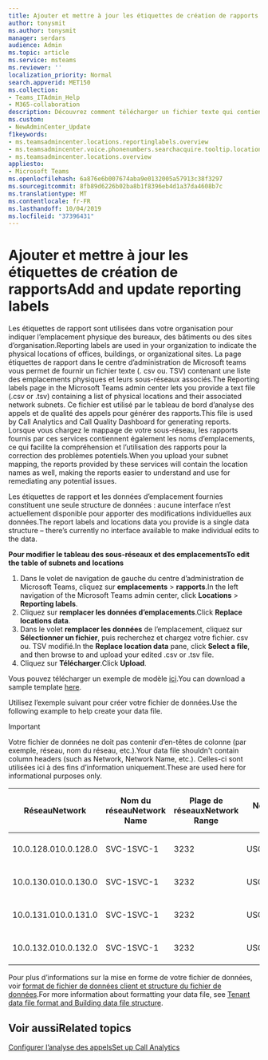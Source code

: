 ```yaml
---
title: Ajouter et mettre à jour les étiquettes de création de rapports
author: tonysmit
ms.author: tonysmit
manager: serdars
audience: Admin
ms.topic: article
ms.service: msteams
ms.reviewer: ''
localization_priority: Normal
search.appverid: MET150
ms.collection:
- Teams_ITAdmin_Help
- M365-collaboration
description: Découvrez comment télécharger un fichier texte qui contient une liste d’emplacements physiques et de sous-réseaux associés à utiliser comme étiquettes de rapport pour les rapports de tableau de bord d’analyse des appels et de qualité d’appel.
ms.custom:
- NewAdminCenter_Update
f1keywords:
- ms.teamsadmincenter.locations.reportinglabels.overview
- ms.teamsadmincenter.voice.phonenumbers.searchacquire.tooltip.location
- ms.teamsadmincenter.locations.overview
appliesto:
- Microsoft Teams
ms.openlocfilehash: 6a876e6b007674aba9e0132005a57913c38f3297
ms.sourcegitcommit: 8fb89d6226b02ba8b1f8396eb4d1a37da4608b7c
ms.translationtype: MT
ms.contentlocale: fr-FR
ms.lasthandoff: 10/04/2019
ms.locfileid: "37396431"
---
```

<a name="add-and-update-reporting-labels"></a><span data-ttu-id="e573b-103">Ajouter et mettre à jour les étiquettes de création de rapports</span><span class="sxs-lookup"><span data-stu-id="e573b-103">Add and update reporting labels</span></span>
============================

<span data-ttu-id="e573b-104">Les étiquettes de rapport sont utilisées dans votre organisation pour indiquer l’emplacement physique des bureaux, des bâtiments ou des sites d’organisation.</span><span class="sxs-lookup"><span data-stu-id="e573b-104">Reporting labels are used in your organization to indicate the physical locations of offices, buildings, or organizational sites.</span></span> <span data-ttu-id="e573b-105">La page étiquettes de rapport dans le centre d’administration de Microsoft teams vous permet de fournir un fichier texte (. csv ou. TSV) contenant une liste des emplacements physiques et leurs sous-réseaux associés.</span><span class="sxs-lookup"><span data-stu-id="e573b-105">The Reporting labels page in the Microsoft Teams admin center lets you provide a text file (.csv or .tsv) containing a list of physical locations and their associated network subnets.</span></span> <span data-ttu-id="e573b-106">Ce fichier est utilisé par le tableau de bord d’analyse des appels et de qualité des appels pour générer des rapports.</span><span class="sxs-lookup"><span data-stu-id="e573b-106">This file is used by Call Analytics and Call Quality Dashboard for generating reports.</span></span> <span data-ttu-id="e573b-107">Lorsque vous chargez le mappage de votre sous-réseau, les rapports fournis par ces services contiennent également les noms d’emplacements, ce qui facilite la compréhension et l’utilisation des rapports pour la correction des problèmes potentiels.</span><span class="sxs-lookup"><span data-stu-id="e573b-107">When you upload your subnet mapping, the reports provided by these services will contain the location names as well, making the reports easier to understand and use for remediating any potential issues.</span></span>

<span data-ttu-id="e573b-108">Les étiquettes de rapport et les données d’emplacement fournies constituent une seule structure de données : aucune interface n’est actuellement disponible pour apporter des modifications individuelles aux données.</span><span class="sxs-lookup"><span data-stu-id="e573b-108">The report labels and locations data you provide is a single data structure – there’s currently no interface available to make individual edits to the data.</span></span>

<span data-ttu-id="e573b-109">**Pour modifier le tableau des sous-réseaux et des emplacements**</span><span class="sxs-lookup"><span data-stu-id="e573b-109">**To edit the table of subnets and locations**</span></span>

1. <span data-ttu-id="e573b-110">Dans le volet de navigation de gauche du centre d’administration de Microsoft Teams, cliquez sur **emplacements** > **rapports**.</span><span class="sxs-lookup"><span data-stu-id="e573b-110">In the left navigation of the Microsoft Teams admin center, click **Locations** > **Reporting labels**.</span></span>
2. <span data-ttu-id="e573b-111">Cliquez sur **remplacer les données d’emplacements**.</span><span class="sxs-lookup"><span data-stu-id="e573b-111">Click **Replace locations data**.</span></span>
3. <span data-ttu-id="e573b-112">Dans le volet **remplacer les données** de l’emplacement, cliquez sur **Sélectionner un fichier**, puis recherchez et chargez votre fichier. csv ou. TSV modifié.</span><span class="sxs-lookup"><span data-stu-id="e573b-112">In the **Replace location data** pane, click **Select a file**, and then browse to and upload your edited .csv or .tsv file.</span></span>
4. <span data-ttu-id="e573b-113">Cliquez sur **Télécharger**.</span><span class="sxs-lookup"><span data-stu-id="e573b-113">Click **Upload**.</span></span>

<span data-ttu-id="e573b-114">Vous pouvez télécharger un exemple de modèle [ici](https://github.com/MicrosoftDocs/OfficeDocs-SkypeForBusiness/blob/live/Teams/downloads/locations-template.zip?raw=true).</span><span class="sxs-lookup"><span data-stu-id="e573b-114">You can download a sample template [here](https://github.com/MicrosoftDocs/OfficeDocs-SkypeForBusiness/blob/live/Teams/downloads/locations-template.zip?raw=true).</span></span>

<span data-ttu-id="e573b-115">Utilisez l’exemple suivant pour créer votre fichier de données.</span><span class="sxs-lookup"><span data-stu-id="e573b-115">Use the following example to help create your data file.</span></span>

> [!IMPORTANT]
> <span data-ttu-id="e573b-116">Votre fichier de données ne doit pas contenir d’en-têtes de colonne (par exemple, réseau, nom du réseau, etc.).</span><span class="sxs-lookup"><span data-stu-id="e573b-116">Your data file shouldn't contain column headers (such as Network, Network Name, etc.).</span></span> <span data-ttu-id="e573b-117">Celles-ci sont utilisées ici à des fins d’information uniquement.</span><span class="sxs-lookup"><span data-stu-id="e573b-117">These are used here for informational purposes only.</span></span> <br>

|<span data-ttu-id="e573b-118">Réseau</span><span class="sxs-lookup"><span data-stu-id="e573b-118">Network</span></span>|<span data-ttu-id="e573b-119">Nom du réseau</span><span class="sxs-lookup"><span data-stu-id="e573b-119">Network Name</span></span>|<span data-ttu-id="e573b-120">Plage de réseaux</span><span class="sxs-lookup"><span data-stu-id="e573b-120">Network Range</span></span>|<span data-ttu-id="e573b-121">Nom du bâtiment</span><span class="sxs-lookup"><span data-stu-id="e573b-121">Building Name</span></span>|<span data-ttu-id="e573b-122">Type de propriété</span><span class="sxs-lookup"><span data-stu-id="e573b-122">Ownership Type</span></span>|<span data-ttu-id="e573b-123">Type de bâtiment</span><span class="sxs-lookup"><span data-stu-id="e573b-123">Building Type</span></span>|<span data-ttu-id="e573b-124">Créer un type de bureau</span><span class="sxs-lookup"><span data-stu-id="e573b-124">Building Office Type</span></span>|<span data-ttu-id="e573b-125">Ville</span><span class="sxs-lookup"><span data-stu-id="e573b-125">City</span></span>|<span data-ttu-id="e573b-126">Code postal</span><span class="sxs-lookup"><span data-stu-id="e573b-126">Zip Code</span></span>|<span data-ttu-id="e573b-127">Pays</span><span class="sxs-lookup"><span data-stu-id="e573b-127">Country</span></span>|<span data-ttu-id="e573b-128">État</span><span class="sxs-lookup"><span data-stu-id="e573b-128">State</span></span>|<span data-ttu-id="e573b-129">Région</span><span class="sxs-lookup"><span data-stu-id="e573b-129">Region</span></span>|<span data-ttu-id="e573b-130">Dans l’entreprise</span><span class="sxs-lookup"><span data-stu-id="e573b-130">Inside Corp</span></span>|<span data-ttu-id="e573b-131">Itinéraire rapide</span><span class="sxs-lookup"><span data-stu-id="e573b-131">Express Route</span></span>|
|-|-|-|-|-|-|-|-|-|-|-|-|-|-|
|<span data-ttu-id="e573b-132">10.0.128.0</span><span class="sxs-lookup"><span data-stu-id="e573b-132">10.0.128.0</span></span> |<span data-ttu-id="e573b-133">SVC-1</span><span class="sxs-lookup"><span data-stu-id="e573b-133">SVC-1</span></span>|<span data-ttu-id="e573b-134">32</span><span class="sxs-lookup"><span data-stu-id="e573b-134">32</span></span>|<span data-ttu-id="e573b-135">USCAMTV001</span><span class="sxs-lookup"><span data-stu-id="e573b-135">USCAMTV001</span></span>|<span data-ttu-id="e573b-136">Contoso bail RE&F</span><span class="sxs-lookup"><span data-stu-id="e573b-136">Contoso Leased RE&F</span></span>|<span data-ttu-id="e573b-137">Office</span><span class="sxs-lookup"><span data-stu-id="e573b-137">Office</span></span>|<span data-ttu-id="e573b-138">RE&F</span><span class="sxs-lookup"><span data-stu-id="e573b-138">RE&F</span></span>|<span data-ttu-id="e573b-139">Affichage de montagne</span><span class="sxs-lookup"><span data-stu-id="e573b-139">Mountain View</span></span>|<span data-ttu-id="e573b-140">94043</span><span class="sxs-lookup"><span data-stu-id="e573b-140">94043</span></span>|<span data-ttu-id="e573b-141">Nous</span><span class="sxs-lookup"><span data-stu-id="e573b-141">US</span></span>|<span data-ttu-id="e573b-142">CA</span><span class="sxs-lookup"><span data-stu-id="e573b-142">CA</span></span>|<span data-ttu-id="e573b-143">Nous</span><span class="sxs-lookup"><span data-stu-id="e573b-143">US</span></span>|<span data-ttu-id="e573b-144">1</span><span class="sxs-lookup"><span data-stu-id="e573b-144">1</span></span>|<span data-ttu-id="e573b-145">1</span><span class="sxs-lookup"><span data-stu-id="e573b-145">1</span></span>|
|<span data-ttu-id="e573b-146">10.0.130.0</span><span class="sxs-lookup"><span data-stu-id="e573b-146">10.0.130.0</span></span> |<span data-ttu-id="e573b-147">SVC-1</span><span class="sxs-lookup"><span data-stu-id="e573b-147">SVC-1</span></span>|<span data-ttu-id="e573b-148">32</span><span class="sxs-lookup"><span data-stu-id="e573b-148">32</span></span>|<span data-ttu-id="e573b-149">USCAMTV001</span><span class="sxs-lookup"><span data-stu-id="e573b-149">USCAMTV001</span></span>|<span data-ttu-id="e573b-150">Contoso bail RE&F</span><span class="sxs-lookup"><span data-stu-id="e573b-150">Contoso Leased RE&F</span></span>|<span data-ttu-id="e573b-151">Office</span><span class="sxs-lookup"><span data-stu-id="e573b-151">Office</span></span>|<span data-ttu-id="e573b-152">RE&F</span><span class="sxs-lookup"><span data-stu-id="e573b-152">RE&F</span></span>|<span data-ttu-id="e573b-153">Affichage de montagne</span><span class="sxs-lookup"><span data-stu-id="e573b-153">Mountain View</span></span>|<span data-ttu-id="e573b-154">94043</span><span class="sxs-lookup"><span data-stu-id="e573b-154">94043</span></span>|<span data-ttu-id="e573b-155">Nous</span><span class="sxs-lookup"><span data-stu-id="e573b-155">US</span></span>|<span data-ttu-id="e573b-156">CA</span><span class="sxs-lookup"><span data-stu-id="e573b-156">CA</span></span>|<span data-ttu-id="e573b-157">Nous</span><span class="sxs-lookup"><span data-stu-id="e573b-157">US</span></span>|<span data-ttu-id="e573b-158">1</span><span class="sxs-lookup"><span data-stu-id="e573b-158">1</span></span>|<span data-ttu-id="e573b-159">1</span><span class="sxs-lookup"><span data-stu-id="e573b-159">1</span></span>|
|<span data-ttu-id="e573b-160">10.0.131.0</span><span class="sxs-lookup"><span data-stu-id="e573b-160">10.0.131.0</span></span> |<span data-ttu-id="e573b-161">SVC-1</span><span class="sxs-lookup"><span data-stu-id="e573b-161">SVC-1</span></span>|<span data-ttu-id="e573b-162">32</span><span class="sxs-lookup"><span data-stu-id="e573b-162">32</span></span>|<span data-ttu-id="e573b-163">USCAMTV001</span><span class="sxs-lookup"><span data-stu-id="e573b-163">USCAMTV001</span></span>|<span data-ttu-id="e573b-164">Contoso bail RE&F</span><span class="sxs-lookup"><span data-stu-id="e573b-164">Contoso Leased RE&F</span></span>|<span data-ttu-id="e573b-165">Office</span><span class="sxs-lookup"><span data-stu-id="e573b-165">Office</span></span>|<span data-ttu-id="e573b-166">RE&F</span><span class="sxs-lookup"><span data-stu-id="e573b-166">RE&F</span></span>|<span data-ttu-id="e573b-167">Affichage de montagne</span><span class="sxs-lookup"><span data-stu-id="e573b-167">Mountain View</span></span>|<span data-ttu-id="e573b-168">94043</span><span class="sxs-lookup"><span data-stu-id="e573b-168">94043</span></span>|<span data-ttu-id="e573b-169">Nous</span><span class="sxs-lookup"><span data-stu-id="e573b-169">US</span></span>|<span data-ttu-id="e573b-170">CA</span><span class="sxs-lookup"><span data-stu-id="e573b-170">CA</span></span>|<span data-ttu-id="e573b-171">Nous</span><span class="sxs-lookup"><span data-stu-id="e573b-171">US</span></span>|<span data-ttu-id="e573b-172">1</span><span class="sxs-lookup"><span data-stu-id="e573b-172">1</span></span>|<span data-ttu-id="e573b-173">1</span><span class="sxs-lookup"><span data-stu-id="e573b-173">1</span></span>|
|<span data-ttu-id="e573b-174">10.0.132.0</span><span class="sxs-lookup"><span data-stu-id="e573b-174">10.0.132.0</span></span> |<span data-ttu-id="e573b-175">SVC-1</span><span class="sxs-lookup"><span data-stu-id="e573b-175">SVC-1</span></span>|<span data-ttu-id="e573b-176">32</span><span class="sxs-lookup"><span data-stu-id="e573b-176">32</span></span>|<span data-ttu-id="e573b-177">USCAMTV001</span><span class="sxs-lookup"><span data-stu-id="e573b-177">USCAMTV001</span></span>|<span data-ttu-id="e573b-178">Contoso bail RE&F</span><span class="sxs-lookup"><span data-stu-id="e573b-178">Contoso Leased RE&F</span></span>|<span data-ttu-id="e573b-179">Office</span><span class="sxs-lookup"><span data-stu-id="e573b-179">Office</span></span>|<span data-ttu-id="e573b-180">RE&F</span><span class="sxs-lookup"><span data-stu-id="e573b-180">RE&F</span></span>|<span data-ttu-id="e573b-181">Affichage de montagne</span><span class="sxs-lookup"><span data-stu-id="e573b-181">Mountain View</span></span>|<span data-ttu-id="e573b-182">94043</span><span class="sxs-lookup"><span data-stu-id="e573b-182">94043</span></span>|<span data-ttu-id="e573b-183">Nous</span><span class="sxs-lookup"><span data-stu-id="e573b-183">US</span></span>|<span data-ttu-id="e573b-184">CA</span><span class="sxs-lookup"><span data-stu-id="e573b-184">CA</span></span>|<span data-ttu-id="e573b-185">Nous</span><span class="sxs-lookup"><span data-stu-id="e573b-185">US</span></span>|<span data-ttu-id="e573b-186">1</span><span class="sxs-lookup"><span data-stu-id="e573b-186">1</span></span>|<span data-ttu-id="e573b-187">1</span><span class="sxs-lookup"><span data-stu-id="e573b-187">1</span></span>|

<span data-ttu-id="e573b-188">Pour plus d’informations sur la mise en forme de votre fichier de données, voir [format de fichier de données client et structure du fichier de données](turning-on-and-using-call-quality-dashboard.md#tenant-data-file-format-and-structure).</span><span class="sxs-lookup"><span data-stu-id="e573b-188">For more information about formatting your data file, see [Tenant data file format and Building data file structure](turning-on-and-using-call-quality-dashboard.md#tenant-data-file-format-and-structure).</span></span>

## <a name="related-topics"></a><span data-ttu-id="e573b-189">Voir aussi</span><span class="sxs-lookup"><span data-stu-id="e573b-189">Related topics</span></span>

[<span data-ttu-id="e573b-190">Configurer l’analyse des appels</span><span class="sxs-lookup"><span data-stu-id="e573b-190">Set up Call Analytics</span></span>](set-up-call-analytics.md)
